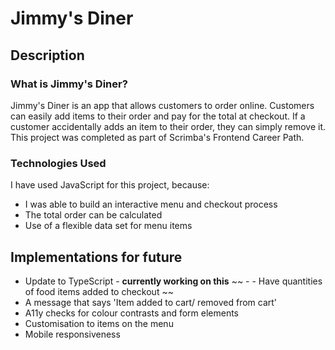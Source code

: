# Jimmy's Diner

## Description

### What is Jimmy's Diner?

Jimmy's Diner is an app that allows customers to order online. Customers can easily add items to their order and pay for the total at checkout. If a customer accidentally adds an item to their order, they can simply remove it. This project was completed as part of Scrimba's Frontend Career Path.

### Technologies Used

I have used JavaScript for this project, because: 

- I was able to build an interactive menu and checkout process
- The total order can be calculated
- Use of a flexible data set for menu items

## Implementations for future

- Update to TypeScript - **currently working on this**
~~ - - Have quantities of food items added to checkout ~~
- A message that says 'Item added to cart/ removed from cart'
- A11y checks for colour contrasts and form elements
- Customisation to items on the menu
- Mobile responsiveness
